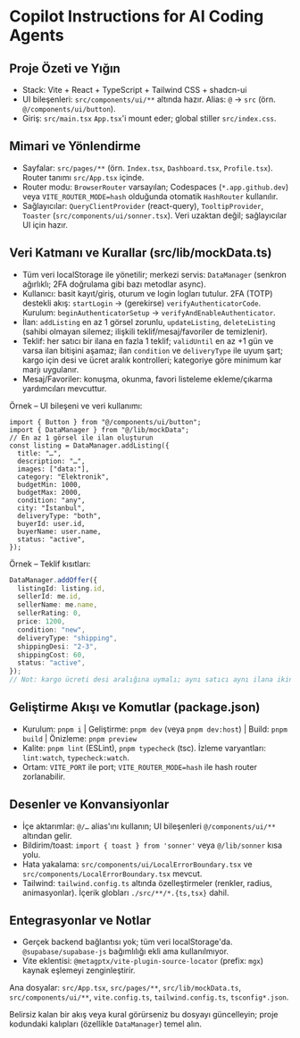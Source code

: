 # Copilot Instructions for AI Coding Agents

## Proje Özeti ve Yığın

- Stack: Vite + React + TypeScript + Tailwind CSS + shadcn-ui
- UI bileşenleri: `src/components/ui/**` altında hazır. Alias: `@` → `src` (örn. `@/components/ui/button`).
- Giriş: `src/main.tsx` `App.tsx`'i mount eder; global stiller `src/index.css`.

## Mimari ve Yönlendirme

- Sayfalar: `src/pages/**` (örn. `Index.tsx`, `Dashboard.tsx`, `Profile.tsx`). Router tanımı `src/App.tsx` içinde.
- Router modu: `BrowserRouter` varsayılan; Codespaces (`*.app.github.dev`) veya `VITE_ROUTER_MODE=hash` olduğunda otomatik `HashRouter` kullanılır.
- Sağlayıcılar: `QueryClientProvider` (react-query), `TooltipProvider`, `Toaster` (`src/components/ui/sonner.tsx`). Veri uzaktan değil; sağlayıcılar UI için hazır.

## Veri Katmanı ve Kurallar (src/lib/mockData.ts)

- Tüm veri localStorage ile yönetilir; merkezi servis: `DataManager` (senkron ağırlıklı; 2FA doğrulama gibi bazı metodlar async).
- Kullanıcı: basit kayıt/giriş, oturum ve login logları tutulur. 2FA (TOTP) destekli akış: `startLogin` → (gerekirse) `verifyAuthenticatorCode`. Kurulum: `beginAuthenticatorSetup` → `verifyAndEnableAuthenticator`.
- İlan: `addListing` en az 1 görsel zorunlu, `updateListing`, `deleteListing` (sahibi olmayan silemez; ilişkili teklif/mesaj/favoriler de temizlenir).
- Teklif: her satıcı bir ilana en fazla 1 teklif; `validUntil` en az +1 gün ve varsa ilan bitişini aşamaz; ilan `condition` ve `deliveryType` ile uyum şart; kargo için desi ve ücret aralık kontrolleri; kategoriye göre minimum kar marjı uygulanır.
- Mesaj/Favoriler: konuşma, okunma, favori listeleme ekleme/çıkarma yardımcıları mevcuttur.

Örnek – UI bileşeni ve veri kullanımı:

```tsx
import { Button } from "@/components/ui/button";
import { DataManager } from "@/lib/mockData";
// En az 1 görsel ile ilan oluşturun
const listing = DataManager.addListing({
  title: "…",
  description: "…",
  images: ["data:"],
  category: "Elektronik",
  budgetMin: 1000,
  budgetMax: 2000,
  condition: "any",
  city: "İstanbul",
  deliveryType: "both",
  buyerId: user.id,
  buyerName: user.name,
  status: "active",
});
```

Örnek – Teklif kısıtları:

```ts
DataManager.addOffer({
  listingId: listing.id,
  sellerId: me.id,
  sellerName: me.name,
  sellerRating: 0,
  price: 1200,
  condition: "new",
  deliveryType: "shipping",
  shippingDesi: "2-3",
  shippingCost: 60,
  status: "active",
});
// Not: kargo ücreti desi aralığına uymalı; aynı satıcı aynı ilana ikinci kez teklif veremez.
```

## Geliştirme Akışı ve Komutlar (package.json)

- Kurulum: `pnpm i` | Geliştirme: `pnpm dev` (veya `pnpm dev:host`) | Build: `pnpm build` | Öni̇zleme: `pnpm preview`
- Kalite: `pnpm lint` (ESLint), `pnpm typecheck` (tsc). İzleme varyantları: `lint:watch`, `typecheck:watch`.
- Ortam: `VITE_PORT` ile port; `VITE_ROUTER_MODE=hash` ile hash router zorlanabilir.

## Desenler ve Konvansiyonlar

- İçe aktarımlar: `@/…` alias'ını kullanın; UI bileşenleri `@/components/ui/**` altından gelir.
- Bildirim/toast: `import { toast } from 'sonner'` veya `@/lib/sonner` kısa yolu.
- Hata yakalama: `src/components/ui/LocalErrorBoundary.tsx` ve `src/components/LocalErrorBoundary.tsx` mevcut.
- Tailwind: `tailwind.config.ts` altında özelleştirmeler (renkler, radius, animasyonlar). İçerik globları `./src/**/*.{ts,tsx}` dahil.

## Entegrasyonlar ve Notlar

- Gerçek backend bağlantısı yok; tüm veri localStorage'da. `@supabase/supabase-js` bağımlılığı ekli ama kullanılmıyor.
- Vite eklentisi: `@metagptx/vite-plugin-source-locator` (prefix: `mgx`) kaynak eşlemeyi zenginleştirir.

Ana dosyalar: `src/App.tsx`, `src/pages/**`, `src/lib/mockData.ts`, `src/components/ui/**`, `vite.config.ts`, `tailwind.config.ts`, `tsconfig*.json`.

Belirsiz kalan bir akış veya kural görürseniz bu dosyayı güncelleyin; proje kodundaki kalıpları (özellikle `DataManager`) temel alın.
